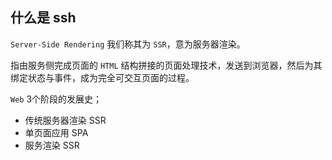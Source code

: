 ## 什么是 ssh

`Server-Side Rendering` 我们称其为 `SSR`，意为服务器渲染。

指由服务侧完成页面的 `HTML` 结构拼接的页面处理技术，发送到浏览器，然后为其绑定状态与事件，成为完全可交互页面的过程。

`Web` 3个阶段的发展史；

* 传统服务器渲染 SSR
* 单页面应用 SPA
* 服务渲染 SSR
